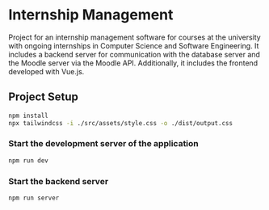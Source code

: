 # Internship Management

Project for an internship management software for courses at the university with ongoing internships in Computer Science and Software Engineering. 
It includes a backend server for communication with the database server and the Moodle server via the Moodle API.
Additionally, it includes the frontend developed with Vue.js.
## Project Setup

```sh
npm install
npx tailwindcss -i ./src/assets/style.css -o ./dist/output.css
```

### Start the development server of the application

```sh
npm run dev
```

### Start the backend server

```sh
npm run server
```

